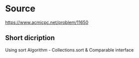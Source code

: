 # Source 
https://www.acmicpc.net/problem/11650<br>

## Short dicription
Using sort Algorithm - Collections.sort & Comparable interface <br>
